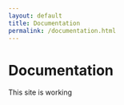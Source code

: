 ```yaml
---
layout: default
title: Documentation
permalink: /documentation.html
---
```


# Documentation
This site is working
